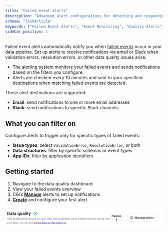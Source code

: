 ```yaml
---
title: "Failed event alerts"
description: "Advanced alert configurations for detecting and responding to failed events in real-time behavioral data streams."
schema: "TechArticle"
keywords: ["Failed Event Alerts", "Event Monitoring", "Quality Alerts", "Error Alerts", "Event Notifications", "Failure Alerts"]
sidebar_position: 1
---
```


Failed event alerts automatically notify you when [failed events](/docs/fundamentals/failed-events/index.md) occur in your data pipeline. Set up alerts to receive notifications via email or Slack when validation errors, resolution errors, or other data quality issues arise.

- The alerting system monitors your failed events and sends notifications based on the filters you configure. 
- Alerts are checked every 10 minutes and sent to your specified destinations when matching failed events are detected.

These alert destinations are supported:

- **Email**: send notifications to one or more email addresses
- **Slack**: send notifications to specific Slack channels

## What you can filter on
Configure alerts to trigger only for specific types of failed events:

- **Issue types**: select `ValidationError`, `ResolutionError`, or both
- **Data structures**: filter by specific schemas or event types
- **App IDs**: filter by application identifiers

## Getting started

1. Navigate to the data quality dashboard
2. View your failed events overview
3. Click **[Manage](/docs/data-product-studio/data-quality/failed-events/monitoring-failed-events/alerts/failed-event-alerts/managing-alerts/index.md)** alerts to set up notifications
4. **[Create](/docs/data-product-studio/data-quality/failed-events/monitoring-failed-events/alerts/failed-event-alerts/creating-alerts/index.md)** and configure your first alert

![Data Quality Dashboard overview](images/dq_manage_alerts_button.png)
